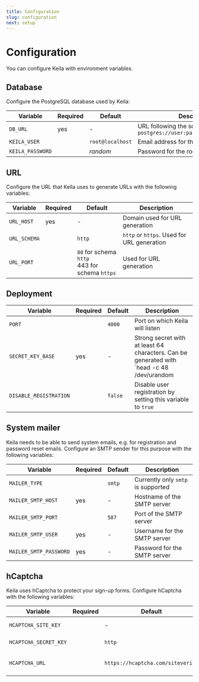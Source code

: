 ```yaml
---
title: Configuration
slug: configuration
next: setup
---
```


# Configuration

You can configure Keila with environment variables.

## Database
Configure the PostgreSQL database used by Keila:

| Variable      | Required | Default | Description  |
| ---------------- | -------- | ------- | --------------------------------------- |
| `DB_URL`         | yes      | -       | URL following the schema `postgres://user:password@host/database` |
| `KEILA_USER`     |          | `root@localhost` | Email address for the root user |
| `KEILA_PASSWORD` |          | *random* | Password for the root user           |

## URL
Configure the URL that Keila uses to generate URLs with the following variables:


| Variable      | Required | Default | Description  |
| ------------- | -------- | ------- | --------------------------------------- |
| `URL_HOST`    | yes      | -       | Domain used for URL generation          |
| `URL_SCHEMA`  |          | `http`  | `http` or `https`. Used for URL generation |
| `URL_PORT`    |          | `80` for schema `http`<br>443 for schema `https` | Used for URL generation |

## Deployment

| Variable               | Required | Default | Description                    |
| ---------------------- | -------- | ------- | ------------------------------ |
| `PORT`                 |          | `4000`  | Port on which Keila will listen |
| `SECRET_KEY_BASE`      | yes      | -       | Strong secret with at least 64 characters. Can be generated with `head -c 48 /dev/urandom | base64` |
| `DISABLE_REGISTRATION` |          | `false` | Disable user registration by setting this variable to `true` |

## System mailer
Keila needs to be able to send system emails, e.g. for registration and password
reset emails. Configure an SMTP sender for this purpose with the following
variables:

| Variable               | Required | Default | Description                    |
| ---------------------- | -------- | ------- | ------------------------------ |
| `MAILER_TYPE`          |          | `smtp`  | Currently only `smtp` is supported |
| `MAILER_SMTP_HOST`     | yes      | -       | Hostname of the SMTP server    |
| `MAILER_SMTP_PORT`     |          | `587`   | Port of the SMTP server   |
| `MAILER_SMTP_USER`     | yes      | -       | Username for the SMTP server   |
| `MAILER_SMTP_PASSWORD` | yes      | -       | Password for the SMTP server   |

## hCaptcha
Keila uses hCaptcha to protect your sign-up forms. Configure hCaptcha with the
following variables:

| Variable              | Required | Default | Description                     |
| --------------------- | -------- | ------- | ------------------------------- |
| `HCAPTCHA_SITE_KEY`   |          | -       | hCaptcha site key               |
| `HCAPTCHA_SECRET_KEY` |          | `http`  | hCaptcha secret key             |
| `HCAPTCHA_URL`        |          | `https://hcaptcha.com/siteverify` | hCaptcha verification URL |